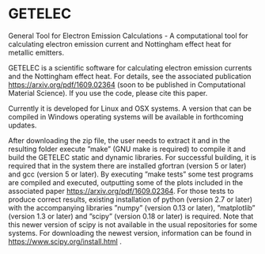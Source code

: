 # GETELEC
General Tool for Electron Emission Calculations - A computational tool for calculating electron emission current and Nottingham effect heat for metallic emitters.

GETELEC is a scientific software for calculating electron emission currents and the Nottingham effect heat. For details, see the associated publication  https://arxiv.org/pdf/1609.02364 (soon to be published in Computational Material Science). If you use the code, please cite this paper.

Currently it is developed for Linux and OSX systems. A version that can be compiled in Windows operating systems will be available in forthcoming updates.

After downloading the zip file, the user needs to extract it and in the resulting folder execute ”make” (GNU make is required) to compile it and build the GETELEC static and dynamic libraries. For successful building, it is required that in the system there are installed gfortran (version 5 or later) and gcc (version 5 or later). By executing ”make tests” some test programs are compiled and executed, outputting some of the plots included in the associated paper https://arxiv.org/pdf/1609.02364. For those tests to produce correct results, existing installation of python (version 2.7 or later) with the accompanying libraries ”numpy” (version 0.13 or later), ”matplotlib” (version 1.3 or later) and ”scipy” (version 0.18 or later) is required. Note that this newer version of scipy is not available in the usual repositories for some systems. For downloading the newest version, information can be found in https://www.scipy.org/install.html .

